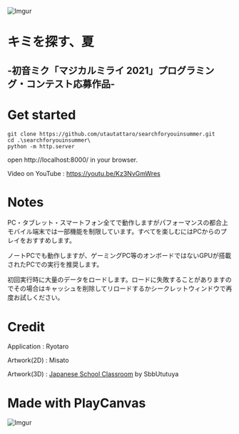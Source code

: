 ![Imgur](https://i.imgur.com/IvzKjYU.png)
# キミを探す、夏
## -初音ミク「マジカルミライ 2021」プログラミング・コンテスト応募作品-


# Get started

```
git clone https://github.com/utautattaro/searchforyouinsummer.git
cd .\searchforyouinsummer\
python -m http.server
```

open http://localhost:8000/ in your browser.

Video on YouTube : https://youtu.be/Kz3NvGmWres

# Notes
PC・タブレット・スマートフォン全てで動作しますがパフォーマンスの都合上モバイル端末では一部機能を制限しています。すべてを楽しむにはPCからのプレイをおすすめします。

ノートPCでも動作しますが、ゲーミングPC等のオンボードではないGPUが搭載されたPCでの実行を推奨します。

初回実行時に大量のデータをロードします。ロードに失敗することがありますのでその場合はキャッシュを削除してリロードするかシークレットウィンドウで再度お試しください。


# Credit
Application : Ryotaro

Artwork(2D) : Misato

Artwork(3D) : [Japanese School Classroom](https://assetstore.unity.com/packages/3d/environments/japanese-school-classroom-18392?locale=ja-JP) by SbbUtutuya

# Made with PlayCanvas
![Imgur](https://i.imgur.com/k7Q6Dcy.png)
